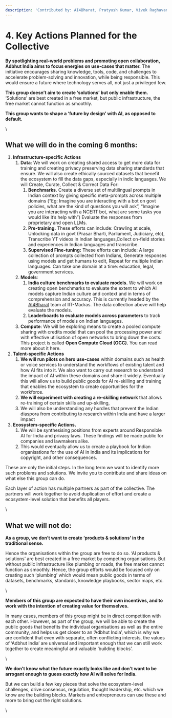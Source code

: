 ```yaml
---
description: 'Contributed by: AI4Bharat, Pratyush Kumar, Vivek Raghavan, People+AI Team'
---
```


# 4. Key Actions Planned for the Collective

**By spotlighting real-world problems and promoting open collaboration, Adbhut India aims to focus energies on use-cases that matter.** The initiative encourages sharing knowledge, tools, code, and challenges to accelerate problem-solving and innovation, while being responsible. This would ensure a future where technology serves all, not just a privileged few. &#x20;



**This group doesn’t aim to create ‘solutions’ but only enable them.** ‘Solutions’ are best created in a free market, but public infrastructure, the free market cannot function as smoothly.



**This group wants to shape a ‘future by design’ with AI, as opposed to default.**

\


## What we will do in the coming 6 months:

1. **Infrastructure-specific Actions**&#x20;
   1. **Data**: We will work on creating shared access to get more data for training and creating privacy preserving data sharing standards that ensure. We will also create ethically sourced datasets that benefit the ecosystem to fill the data gaps, especially in indic languages. We will Create, Curate, Collect & Correct Data For:
      1. **Benchmarks**. Create a diverse set of multilingual prompts in Indian context by giving specific meta-prompts across multiple domains (“Eg: Imagine you are interacting with a bot on govt policies, what are the kind of questions you will ask”, “Imagine you are interacting with a NCERT bot, what are some tasks you would like it’s help with”) Evaluate the responses from proprietary and open LLMs.
      2. **Pre-training.** These efforts can include: Crawling at scale, Unlocking data in govt (Prasar Bharti, Parliament, Judiciary, etc), Transcribe YT videos in Indian languages,Collect on-field stories and experiences in Indian languages and transcribe.
      3. **Supervised Fine-tuning:** These efforts can include: A large collection of prompts collected from Indians, Generate responses using models and get humans to edit, Repeat for multiple Indian languages. Can take one domain at a time: education, legal, government services.
   2. **Models**:&#x20;
      1. **India culture benchmarks to evaluate models.** We will work on creating open benchmarks to evaluate the extent to which AI models capture Indian culture and context and in terms of comprehension and accuracy. This is currently headed by the [AI4Bharat](https://ai4bharat.iitm.ac.in/) team at IIT-Madras. The data collection above will help evaluate the models.
      2. **Leaderboards to evaluate models across parameters** to track performance of models on Indian languages.
   3. **Compute**: We will be exploring means to create a pooled compute sharing with credits model that can pool the processing power and with effective utilisation of open networks to bring down the costs. This project is called **Open Compute Cloud (OCC).** You can read more about it here.
2. **Talent-specific Actions**
   1. **We will run pilots on hero use-cases** within domains such as health or voice services to understand the workflows of existing talent and how AI fits into it. We also want to carry out research to understand the impact of AI within these domains and share it widely. Eventually this will allow us to build public goods for AI re-skilling and training that enables the ecosystem to create opportunities for the workforce.
   2. **We will experiment with creating a re-skilling network** that allows re-training of certain skills and up-skilling,
   3. We will also be understanding any hurdles that prevent the Indian diaspora from contributing to research within India and have a larger impact
3. **Ecosystem-specific Actions.**&#x20;
   1. We will be synthesising positions from experts around Responsible AI for India and privacy laws. These findings will be made public for companies and lawmakers alike.&#x20;
   2. This would eventually allow us to create a playbook for Indian organisations for the use of AI in India and its implications for copyright, and other consequences.



These are only the initial steps. In the long term we want to identify more such problems and solutions. We invite you to contribute and share ideas on what else this group can do.



Each layer of action has multiple partners as part of the collective. The partners will work together to avoid duplication of effort and create a ecosystem-level solution that benefits all players.

\


## What we will not do:

**As a group, we don’t want to create ‘products & solutions’ in the traditional sense.**

Hence the organisations within the group are free to do so. ‘AI products & solutions’ are best created in a free market by competing organisations. But without public infrastructure like plumbing or roads, the free market cannot function as smoothly. Hence, the group efforts would be focused only on creating such ‘plumbing’ which would mean public goods in terms of datasets, benchmarks, standards, knowledge playbooks, sector maps, etc.

\


**Members of this group are expected to have their own incentives, and to work with the intention of creating value for themselves.**&#x20;

In many cases, members of this group might be in direct competition with each other. However, as part of the group, we will be able to create the public goods that benefits the individual organisations as well as the entire community, and helps us get closer to an ‘Adbhut India’, which is why we are confident that even with separate, often conflicting interests, the values of ‘Adbhut India’ are universal and important enough that we can still work together to create meaningful and valuable ‘building blocks’.

\


**We don't know what the future exactly looks like and don't want to be arrogant enough to guess exactly how AI will solve for India.**&#x20;

But we can build a few key pieces that solve the ecosystem-level challenges, drive consensus, regulation, thought leadership, etc. which we know are the building blocks. Markets and entrepreneurs can use these and more to bring out the right solutions.

\
